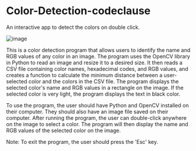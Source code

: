 # Color-Detection-codeclause
An interactive app to detect the colors on double click.

![image](https://user-images.githubusercontent.com/108170869/231941136-13faaaea-109e-4868-96f8-cc737c520239.png)


This is a color detection program that allows users to identify the name and RGB values of any color in an image. The program uses the OpenCV library in Python to read an image and resize it to a desired size. It then reads a CSV file containing color names, hexadecimal codes, and RGB values, and creates a function to calculate the minimum distance between a user-selected color and the colors in the CSV file. The program displays the selected color's name and RGB values in a rectangle on the image. If the selected color is very light, the program displays the text in black color.

To use the program, the user should have Python and OpenCV installed on their computer. They should also have an image file saved on their computer. After running the program, the user can double-click anywhere on the image to select a color. The program will then display the name and RGB values of the selected color on the image.

Note: To exit the program, the user should press the 'Esc' key.
